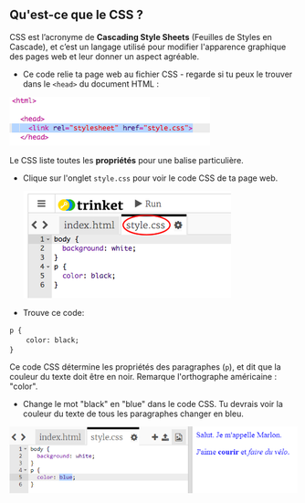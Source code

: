 ## Qu'est-ce que le CSS ?

CSS est l’acronyme de **Cascading Style Sheets** (Feuilles de Styles en Cascade), et c’est un langage utilisé pour modifier l'apparence graphique des pages web et leur donner un aspect agréable.

+ Ce code relie ta page web au fichier CSS - regarde si tu peux le trouver dans le `<head>` du document HTML :

![capture d'écran](images/birthday-css-link.png)

Le CSS liste toutes les **propriétés** pour une balise particulière.

+ Clique sur l'onglet `style.css` pour voir le code CSS de ta page web.
    
    ![capture d'écran](images/birthday-css-tab.png)

+ Trouve ce code:

```html
p {
    color: black;
}
```

Ce code CSS détermine les propriétés des paragraphes (`p`), et dit que la couleur du texte doit être en noir. Remarque l'orthographe américaine : "color".

+ Change le mot "black" en "blue" dans le code CSS. Tu devrais voir la couleur du texte de tous les paragraphes changer en bleu.

![capture d'écran](images/birthday-edit-css.png)